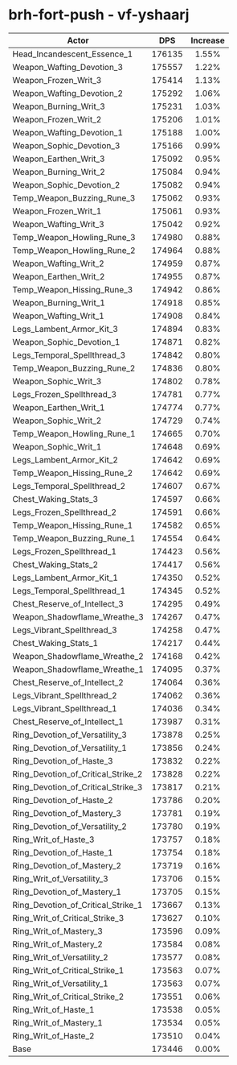 # brh-fort-push - vf-yshaarj
| Actor | DPS | Increase |
|---|:---:|:---:|
|Head_Incandescent_Essence_1|176135|1.55%|
|Weapon_Wafting_Devotion_3|175557|1.22%|
|Weapon_Frozen_Writ_3|175414|1.13%|
|Weapon_Wafting_Devotion_2|175292|1.06%|
|Weapon_Burning_Writ_3|175231|1.03%|
|Weapon_Frozen_Writ_2|175206|1.01%|
|Weapon_Wafting_Devotion_1|175188|1.00%|
|Weapon_Sophic_Devotion_3|175166|0.99%|
|Weapon_Earthen_Writ_3|175092|0.95%|
|Weapon_Burning_Writ_2|175084|0.94%|
|Weapon_Sophic_Devotion_2|175082|0.94%|
|Temp_Weapon_Buzzing_Rune_3|175062|0.93%|
|Weapon_Frozen_Writ_1|175061|0.93%|
|Weapon_Wafting_Writ_3|175042|0.92%|
|Temp_Weapon_Howling_Rune_3|174980|0.88%|
|Temp_Weapon_Howling_Rune_2|174964|0.88%|
|Weapon_Wafting_Writ_2|174959|0.87%|
|Weapon_Earthen_Writ_2|174955|0.87%|
|Temp_Weapon_Hissing_Rune_3|174942|0.86%|
|Weapon_Burning_Writ_1|174918|0.85%|
|Weapon_Wafting_Writ_1|174908|0.84%|
|Legs_Lambent_Armor_Kit_3|174894|0.83%|
|Weapon_Sophic_Devotion_1|174871|0.82%|
|Legs_Temporal_Spellthread_3|174842|0.80%|
|Temp_Weapon_Buzzing_Rune_2|174836|0.80%|
|Weapon_Sophic_Writ_3|174802|0.78%|
|Legs_Frozen_Spellthread_3|174781|0.77%|
|Weapon_Earthen_Writ_1|174774|0.77%|
|Weapon_Sophic_Writ_2|174729|0.74%|
|Temp_Weapon_Howling_Rune_1|174665|0.70%|
|Weapon_Sophic_Writ_1|174648|0.69%|
|Legs_Lambent_Armor_Kit_2|174642|0.69%|
|Temp_Weapon_Hissing_Rune_2|174642|0.69%|
|Legs_Temporal_Spellthread_2|174607|0.67%|
|Chest_Waking_Stats_3|174597|0.66%|
|Legs_Frozen_Spellthread_2|174591|0.66%|
|Temp_Weapon_Hissing_Rune_1|174582|0.65%|
|Temp_Weapon_Buzzing_Rune_1|174554|0.64%|
|Legs_Frozen_Spellthread_1|174423|0.56%|
|Chest_Waking_Stats_2|174417|0.56%|
|Legs_Lambent_Armor_Kit_1|174350|0.52%|
|Legs_Temporal_Spellthread_1|174345|0.52%|
|Chest_Reserve_of_Intellect_3|174295|0.49%|
|Weapon_Shadowflame_Wreathe_3|174267|0.47%|
|Legs_Vibrant_Spellthread_3|174258|0.47%|
|Chest_Waking_Stats_1|174217|0.44%|
|Weapon_Shadowflame_Wreathe_2|174168|0.42%|
|Weapon_Shadowflame_Wreathe_1|174095|0.37%|
|Chest_Reserve_of_Intellect_2|174064|0.36%|
|Legs_Vibrant_Spellthread_2|174062|0.36%|
|Legs_Vibrant_Spellthread_1|174036|0.34%|
|Chest_Reserve_of_Intellect_1|173987|0.31%|
|Ring_Devotion_of_Versatility_3|173878|0.25%|
|Ring_Devotion_of_Versatility_1|173856|0.24%|
|Ring_Devotion_of_Haste_3|173832|0.22%|
|Ring_Devotion_of_Critical_Strike_2|173828|0.22%|
|Ring_Devotion_of_Critical_Strike_3|173817|0.21%|
|Ring_Devotion_of_Haste_2|173786|0.20%|
|Ring_Devotion_of_Mastery_3|173781|0.19%|
|Ring_Devotion_of_Versatility_2|173780|0.19%|
|Ring_Writ_of_Haste_3|173757|0.18%|
|Ring_Devotion_of_Haste_1|173754|0.18%|
|Ring_Devotion_of_Mastery_2|173719|0.16%|
|Ring_Writ_of_Versatility_3|173706|0.15%|
|Ring_Devotion_of_Mastery_1|173705|0.15%|
|Ring_Devotion_of_Critical_Strike_1|173667|0.13%|
|Ring_Writ_of_Critical_Strike_3|173627|0.10%|
|Ring_Writ_of_Mastery_3|173596|0.09%|
|Ring_Writ_of_Mastery_2|173584|0.08%|
|Ring_Writ_of_Versatility_2|173577|0.08%|
|Ring_Writ_of_Critical_Strike_1|173563|0.07%|
|Ring_Writ_of_Versatility_1|173563|0.07%|
|Ring_Writ_of_Critical_Strike_2|173551|0.06%|
|Ring_Writ_of_Haste_1|173538|0.05%|
|Ring_Writ_of_Mastery_1|173534|0.05%|
|Ring_Writ_of_Haste_2|173510|0.04%|
|Base|173446|0.00%|
